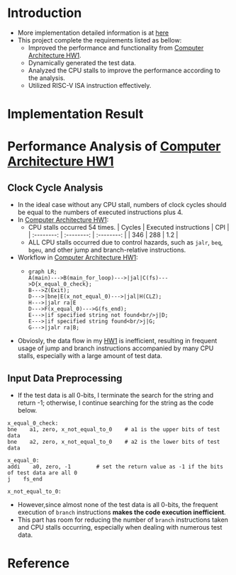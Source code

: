 # Introduction
- More implementation detailed information is at [here](https://hackmd.io/@c3qLIGuDRtWykAmg5L50Ww/CA-Final/https%3A%2F%2Fhackmd.io%2F%40c3qLIGuDRtWykAmg5L50Ww%2FCA-Final-Intro)
- This project complete the requirements listed as bellow:
  - Improved the performance and functionality from [Computer Architecture HW1](https://github.com/PoChuan994/Computer-Architecture-Homework-1).
  - Dynamically generated the test data.
  - Analyzed the CPU stalls to improve the performance according to the analysis.
  - Utilized RISC-V ISA instruction effectively.
# Implementation Result
# Performance Analysis of [Computer Architecture HW1](https://github.com/PoChuan994/Computer-Architecture-Homework-1)
## Clock Cycle Analysis
- In the ideal case without any CPU stall, numbers of clock cycles should be equal to the numbers of executed instructions plus 4.
- In [Computer Architecture HW1](https://github.com/PoChuan994/Computer-Architecture-Homework-1):
  - CPU stalls occurred 54 times.
    | Cycles | Executed instructions | CPI |
    | :--------: | :--------: | :--------: |
    | 346     | 288     | 1.2     |
  - ALL CPU stalls occurred due to control hazards, such as `jalr`, `beq`, `bgeu`, and other jump and branch-relative instructions.
- Workflow in [Computer Architecture HW1](https://github.com/PoChuan994/Computer-Architecture-Homework-1):
  - ``` mermaid
    graph LR;
    A(main)--->B(main_for_loop)--->|jal|C(fs)--->D{x_equal_0_check};
    B--->Z(Exit);
    D--->|bne|E(x_not_equal_0)--->|jal|H(CLZ);
    H--->|jalr ra|E
    D--->F(x_equal_0)--->G(fs_end);
    E--->|if specified string not found<br/>j|D;
    E--->|if specified string found<br/>j|G;
    G--->|jalr ra|B;
    ```
- Obviosly, the data flow in my [HW1]() is inefficient, resulting in frequent usage of jump and branch instructions accompanied by many CPU stalls, especially with a large amount of test data.
## Input Data Preprocessing
- If the test data is all 0-bits, I terminate the search for the string and return -1; otherwise, I continue searching for the string as the code below.
```assembly=
x_equal_0_check:
bne    a1, zero, x_not_equal_to_0    # a1 is the upper bits of test data
bne    a2, zero, x_not_equal_to_0    # a2 is the lower bits of test data

x_equal_0:
addi    a0, zero, -1        # set the return value as -1 if the bits of test data are all 0
j    fs_end
        
x_not_equal_to_0:
```
- However,since almost none of the test data is all 0-bits, the frequent execution of `branch` instructions **makes the code execution inefficient**.
- This part has room for reducing the number of `branch` instructions taken and CPU stalls occurring, especially when dealing with numerous test data.
# Reference
